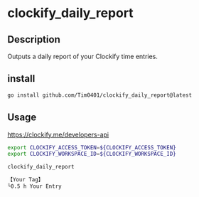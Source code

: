 # clockify_daily_report

## Description

Outputs a daily report of your Clockify time entries.

## install 

```bash
go install github.com/Tim0401/clockify_daily_report@latest
```

## Usage

https://clockify.me/developers-api  
```bash
export CLOCKIFY_ACCESS_TOKEN=${CLOCKIFY_ACCESS_TOKEN}
export CLOCKIFY_WORKSPACE_ID=${CLOCKIFY_WORKSPACE_ID}                        
```

```bash
clockify_daily_report

【Your Tag】
└0.5 h Your Entry
```
